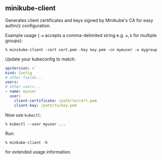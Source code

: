 ## minikube-client

Generates client certificates and keys signed by Minikube's CA for easy authn/z configuration.

Example usage (`-o` accepts a comma-delimited string e.g. `a,b` for multiple groups):

```
% minikube-client -cert cert.pem -key key.pem -cn mymuser -o mygroup
```

Update your kubeconfig to match:

```yaml
apiVersion: v`
kind: Config
# other fields...
users:
# other users...
- name: myuser
  user:
    client-certificate: /path/to/cert.pem
    client-key: /path/to/key.pem
```
Now use `kubectl`:
```
% kubectl --user myuser ...
```
Run:
```
% minkube-client -h
```
for extended usage information.